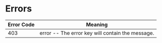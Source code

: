 # Errors

Error Code | Meaning
---------- | -------
403 | error -- The error key will contain the message.
